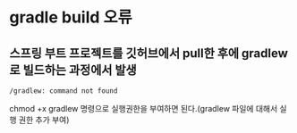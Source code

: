 # gradle build 오류
## 스프링 부트 프로젝트를 깃허브에서 pull한 후에 gradlew로 빌드하는 과정에서 발생

`/gradlew: command not found`

chmod +x gradlew 명령으로 실행권한을 부여하면 된다.(gradlew 파일에 대해서 실행 권한 추가 부여)
